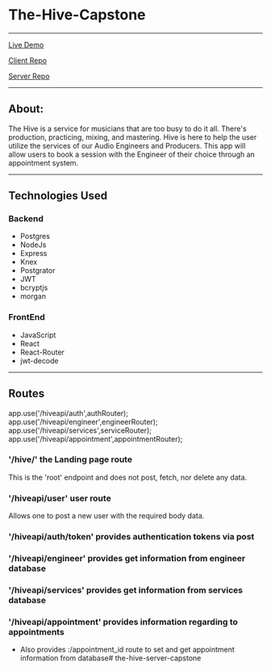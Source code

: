 # The-Hive-Capstone

---------------------------------------------------------------------------------

 [Live Demo]() 
 
 [Client Repo]() 

 [Server Repo](https://github.com/AngeloThinks/the-hive-server-capstone.git) 
 
---------------------------------------------------------------------------------
## About:

The Hive is a service for musicians that are too busy to do it all. There's production, practicing, mixing, and mastering. Hive is here to help the user utilize the services of our Audio Engineers and Producers. This app will allow users to book a session with the Engineer of their choice through an appointment system.

---------------------------------------------------------------------------------

## Technologies Used

### Backend

   * Postgres
   * NodeJs
   * Express
   * Knex
   * Postgrator
   * JWT
   * bcryptjs
   * morgan
   
### FrontEnd

   * JavaScript
   * React
   * React-Router
   * jwt-decode
---------------------------------------------------------------------------------

## Routes

app.use('/hiveapi/auth',authRouter);
app.use('/hiveapi/engineer',engineerRouter);
app.use('/hiveapi/services',serviceRouter);
app.use('/hiveapi/appointment',appointmentRouter);




### '/hive/' the Landing page route

This is the 'root' endpoint and does not post, fetch, nor delete any data.


### '/hiveapi/user' user route 

Allows one to post a new user with the required body data.

### '/hiveapi/auth/token' provides authentication tokens via post

###  '/hiveapi/engineer' provides get information from engineer database

### '/hiveapi/services' provides get information from services database

### '/hiveapi/appointment' provides information regarding to appointments

* Also provides :/appointment_id route to set and get appointment information from database# the-hive-server-capstone

